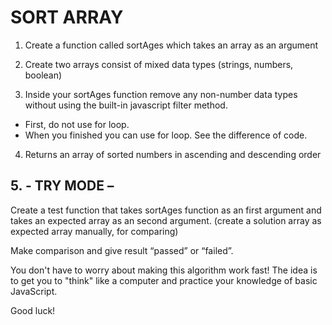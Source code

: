 # SORT ARRAY

1. Create a function called sortAges which takes an array as an argument

2. Create two arrays consist of mixed data types (strings, numbers, boolean)

3. Inside your sortAges  function remove any non-number data types without using the built-in javascript filter method.
- First, do not use for loop.
- When you finished you can use for loop. See the difference of code.

4. Returns an array of sorted numbers in ascending and descending order 

## 5. - TRY MODE – 

Create a test function that takes sortAges  function as an first argument and takes an expected array as an second argument. (create a solution array as expected array manually, for comparing)

Make comparison and give result “passed” or “failed”.


You don't have to worry about making this algorithm work fast! The idea is to get you to
"think" like a computer and practice your knowledge of basic JavaScript.


Good luck!
